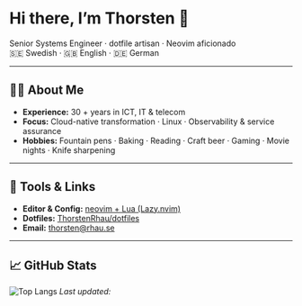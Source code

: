# Hi there, I’m Thorsten 👋

Senior Systems Engineer · dotfile artisan · Neovim aficionado  
🇸🇪 Swedish · 🇬🇧 English · 🇩🇪 German

---

## 👨‍💻 About Me

- **Experience:** 30 + years in ICT, IT & telecom
- **Focus:** Cloud-native transformation · Linux · Observability & service assurance
- **Hobbies:** Fountain pens · Baking · Reading · Craft beer · Gaming · Movie nights · Knife
  sharpening

---

## 🔧 Tools & Links

- **Editor & Config:** [neovim + Lua (Lazy.nvim)](https://github.com/ThorstenRhau/neovim)
- **Dotfiles:** [ThorstenRhau/dotfiles](https://github.com/ThorstenRhau/dotfiles)
- **Email:** [thorsten@rhau.se](mailto:thorsten@rhau.se)

---

## 📈 GitHub Stats

![Top Langs](https://github-readme-stats.vercel.app/api/top-langs/?username=ThorstenRhau&layout=compact&langs_count=6)
_Last updated: **<!--UPDATEDATE-->**_
